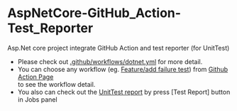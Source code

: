# AspNetCore-GitHub_Action-Test_Reporter

Asp.Net core project integrate GitHub Action and test reporter (for UnitTest)

- Please check out [.github/workflows/dotnet.yml](https://github.com/MakotoAtsu/AspNetCore-GitHub_Action-Test_Reporter/blob/master/.github/workflows/dotnet.yml)
for more detail.
- You can choose any workflow (eg. [Feature/add failure test](https://github.com/MakotoAtsu/AspNetCore-GitHub_Action-Test_Reporter/actions/runs/2324387390)) from 
[Github Action Page](https://github.com/MakotoAtsu/AspNetCore-GitHub_Action-Test_Reporter/actions)  
to see the workflow detail.
- You also can check out the [UnitTest report](https://github.com/MakotoAtsu/AspNetCore-GitHub_Action-Test_Reporter/runs/6435389046?check_suite_focus=true)
 by press [Test Report] button in Jobs panel
